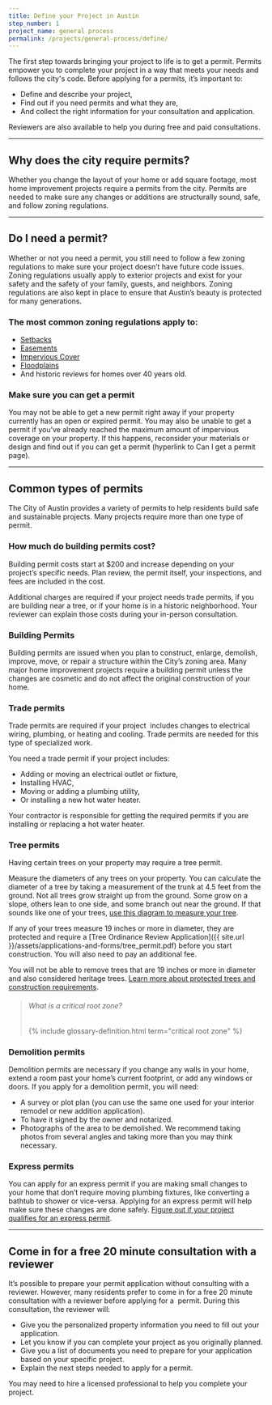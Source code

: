 ```yaml
---
title: Define your Project in Austin
step_number: 1
project_name: general process
permalink: /projects/general-process/define/
---
```



The first step towards bringing your project to life is to get a permit. Permits empower you to complete your project in a way that meets your needs and follows the city's code. Before applying for a permits, it’s important to:

* Define and describe your project,
* Find out if you need permits and what they are, &nbsp;
* And collect the right information for your consultation and application.

Reviewers are also available to help you during free and paid consultations.

---

## Why does the city require permits?

Whether you change the layout of your home or add square footage, most home improvement projects require a permits from the city. Permits are needed to make sure any changes or additions are structurally sound, safe, and follow zoning regulations.

---

## Do I need a permit?

Whether or not you need a permit, you still need to follow a few zoning regulations to make sure your project doesn’t have future code issues. Zoning regulations usually apply to exterior projects and exist for your safety and the safety of your family, guests, and neighbors. Zoning regulations are also kept in place to ensure that Austin’s beauty is protected for many generations.

### The most common zoning regulations apply to:

* [Setbacks](/resources/glossary/setback)
* [Easements](/resources/glossary/easement)
* [Impervious Cover](/resources/glossary/impervious-cover)
* [Floodplains](/resources/glossary/floodplain)
* And historic reviews for homes over 40 years old.

### Make sure you can get a permit

You may not be able to get a new permit right away if your property currently has an open or expired permit. You may also be unable to get a permit if you’ve already reached the maximum amount of impervious coverage on your property. If this happens, reconsider your materials or design and find out if you can get a permit (hyperlink to Can I get a permit page).

---

## Common types of permits

The City of Austin provides a variety of permits to help residents build safe and sustainable projects. Many projects require more than one type of permit.

### How much do building permits cost?

Building permit costs start at $200 and increase depending on your project’s specific needs. Plan review, the permit itself, your inspections, and fees are included in the cost.

Additional charges are required if your project needs trade permits, if you are building near a tree, or if your home is in a historic neighborhood. Your reviewer can explain those costs during your in-person consultation.

### Building Permits

Building permits are issued when you plan to construct, enlarge, demolish, improve, move, or repair a structure within the City’s zoning area. Many major home improvement projects require a building permit unless the changes are cosmetic and do not affect the original construction of your home.

### Trade permits

Trade permits are required if your project &nbsp;includes changes to electrical wiring, plumbing, or heating and cooling. Trade permits are needed for this type of specialized work.

You need a trade permit if your project includes:

* Adding or moving an electrical outlet or fixture,
* Installing HVAC,
* Moving or adding a plumbing utility,
* Or installing a new hot water heater.

Your contractor is responsible for getting the required permits if you are installing or replacing a hot water heater.

### Tree permits

Having certain trees on your property may require a tree permit.

Measure the diameters of any trees on your property. You can calculate the diameter of a tree by taking a measurement of the trunk at 4.5 feet from the ground. Not all trees grow straight up from the ground. Some grow on a slope, others lean to one side, and some branch out near the ground. If that sounds like one of your trees, [use this diagram to measure your tree](https://www.austintexas.gov/page/residential-tree-permit-process).

If any of your trees measure 19 inches or more in diameter, they are protected and require a [Tree Ordinance Review Application]({{ site.url }}/assets/applications-and-forms/tree_permit.pdf) before you start construction. You will also need to pay an additional fee.

You will not be able to remove trees that are 19 inches or more in diameter and also considered heritage trees.&nbsp;[Learn more about protected trees and construction requirements](/residential-toolkit/building-near-a-tree/).

> ###### What is a critical root zone?
>
> {% include glossary-definition.html term="critical root zone" %}

### Demolition permits

Demolition permits are necessary if you change any walls in your home, extend a room past your home’s current footprint, or add any windows or doors. If you apply for a demolition permit, you will need:

* A survey or plot plan (you can use the same one used for your interior remodel or new addition application).
* To have it signed by the owner and notarized.
* Photographs of the area to be demolished. We recommend taking photos from several angles and taking more than you may think necessary.

### Express permits

You can apply for an express permit if you are making small changes to your home that don’t require moving plumbing fixtures, like converting a bathtub to shower or vice-versa. Applying for an express permit will help make sure these changes are done safely. [Figure out if your project qualifies for an express permit](/residential-toolkit/express-permits).

---

## Come in for a free 20 minute consultation with a reviewer

It’s possible to prepare your permit application without consulting with a reviewer. However, many residents prefer to come in for a free 20 minute consultation with a reviewer before applying for a &nbsp;permit. During this consultation, the reviewer will:

* Give you the personalized property information you need to fill out your application.
* Let you know if you can complete your project as you originally planned.
* Give you a list of documents you need to prepare for your application based on your specific project.
* Explain the next steps needed to apply for a permit.

You may need to hire a licensed professional to help you complete your project.&nbsp;